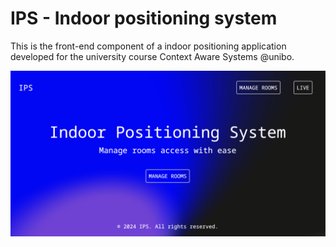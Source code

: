 # IPS - Indoor positioning system

This is the front-end component of a indoor positioning application developed for the university course Context Aware Systems @unibo.

![alt](public/screenshot-home.png)
